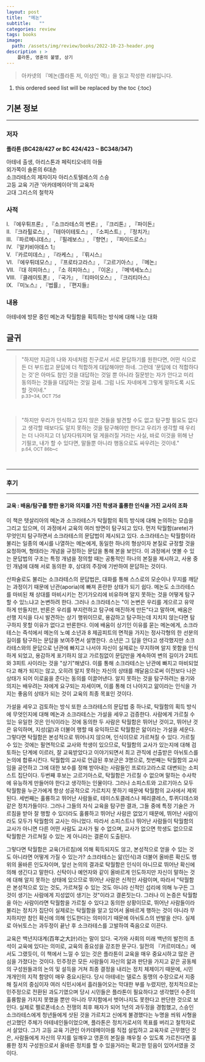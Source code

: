 ```yaml
---
layout: post
title:  "메논"
subtitle:   ""
categories: review
tags: books
image:
  path: /assets/img/review/books/2022-10-23-header.png
description : >
    플라톤, 영혼의 불멸, 상기
---
```


> 아카넷의 『메논(플라톤 저, 이상인 역)』을 읽고 작성한 리뷰입니다.

<!--more-->

1. this ordered seed list will be replaced by the toc
{:toc}

## 기본 정보
---
### 저자
**플라톤 (BC428/427 or BC 424/423 ~ BC348/347)**   
   
아테네 출생, 아리스톤과 페릭티오네의 아들      
외가쪽이 솔론의 6대손   
소크라테스의 제자이자 아리스토텔레스의 스승   
고등 교육 기관 '아카데메이아'의 교육자   
고대 그리스의 철학자   

### 사적   
I. 『에우튀프론』, 『소크라테스의 변론』, 『크리톤』, 『파이돈』      
II. 『크라튈로스』, 『테아이테토스』, 『소피스트』, 『정치가』   
III. 『파르메니데스』, 『필레보스』, 『향연』, 『파이드로스』   
IV. 『알키비아데스 1』   
V. 『카르미데스』, 『라케스』, 『뤼시스』   
VI. 『에우튀데모스』, 『프로타고라스』, 『고르기아스』, 『메논』   
VII. 『대 히피아스』, 『소 히피아스』, 『이온』, 『메넥세노스』   
VIII. 『클레이토폰』, 『국가』, 『티마이오스』, 『크리티아스』   
IX. 『미노스』, 『법률』, 『편지들』   


### 내용
아테네에 방문 중인 메논과 탁월함을 획득하는 방식에 대해 나눈 대화

## 글귀
---

> "하지만 지금의 나와 자네처럼 친구로서 서로 문답하기를 원한다면, 어떤 식으로든 더 부드럽고 문답에 더 적합하게 대답해야만 하네. 그런데 '문답에 더 적합하다는 것'은 아마도 참인 것을 대답하는 것일 뿐 아니라 질문받는 자가 안다고 미리 동의하는 것들을 대답하는 것일 걸세. 그럼 나도 자네에게 그렇게 말하도록 시도할 것이네."   
> <small class="figcaption">p.33~34, OCT 75d</small>

<br/>

> "하지만 우리가 인식하고 있지 않은 것들을 발견할 수도 없고 탐구할 필요도 없다고 생각할 때보다도 알지 못하는 것을 탐구해야만 한다고 우리가 생각할 때 우리는 더 나아지고 더 남자다워지며 덜 게을러질 거라는 사실, 바로 이것을 위해 난 기필코, 내가 할 수 있다면, 말들뿐 아니라 행동으로도 싸우려는 것이네."   
> <small class="figcaption">p.64, OCT 86b~c</small>

<br/>


---
### 후기
---
#### 교육 : 배움/탐구를 향한 용기와 의지를 가진 학생과 훌륭한 인식을 가진 교사의 조화
이 책은 텟살리아의 메논과 소크라테스가 탁월함의 획득 방식에 대해 논의하는 모습을 그리고 있으며, 이 과정에서 교육의 여러 방면이 탐구되고 있다. 먼저 탁월함(arete)가 무엇인지 탐구하면서 소크라테스의 문답법이 제시되고 있다. 소크라테스는 탁월함이라 불리는 일종의 예시를 나열하는 메논에게, 동일한 하나의 형상이자 본질로 규정할 것을 요청하며, 형태라는 개념을 규정하는 문답을 통해 본을 보인다. 이 과정에서 엿볼 수 있는 문답법의 구조는 특정 개념을 정의할 때는 공통적인 하나의 본질을 제시하고, 사용 중인 개념에 대해 서로 동의한 후, 상대의 주장에 기반하여 문답하는 것이다. 

산파술로도 불리는 소크라테스의 문답법은, 대화를 통해 스스로의 모순이나 무지를 깨닫는 과정이기 때문에 난관(aporia)에 빠져 혼란한 상태가 되기 쉽다. 메논도 소크라테스를 마비된 채 상대를 마비시키는 전기가오리에 비유하며 알지 못하는 것을 어떻게 탐구할 수 있느냐고 논변하려 한다. 그러나 소크라테스는 "이 논변은 우리를 게으르고 유약하게 만들지만, 반론은 우리를 부지런하고 탐구에 매진하게 만든"다고 말하며, 배움은 선행 지식을 다시 발견하는 상기 행위이므로, 용감하고 탐구하는데 지치지 않는다면 탐구하지 못할 이유가 없다고 반론한다. 이에 배움이 상기인 이유를 묻는 메논에게, 소크라테스는 즉석에서 메논의 노예 소년과 8 제곱피트의 면적을 가지는 정사각형의 한 선분의 길이를 탐구하는 문답을 보여주면서 설명한다. 소년은 그 답을 안다고 생각했지만 소크라테스와의 문답으로 난관에 빠지고 나서야 자신이 실제로는 무지하며 알지 못함을 인식하게 되었고, 용감하게 포기하지 않고 가르침없이 문답만을 계속하여 변의 길이가 2피트와 3피트 사이라는 것을 "상기"해냈다. 이를 통해 소크라테스는 난관에 빠지고 마비되었다고 해가 되지는 않고, 오히려 알지 못하는 자신의 상태를 깨달음으로써 이전보다 나은 상태가 되어 이로움을 준다는 동의를 이끌어낸다. 알지 못하는 것을 탐구하려는 용기와 의지는 배우려는 자에게 요구되는 자세이며, 이를 통해 더 나아지고 앎이라는 인식을 가지는 좋음의 상태가 되는 것이 교육의 최종 목표인 것이다.

가설을 세우고 검토하는 방식 또한 소크라테스의 문답법 중 하나로, 탁월함의 획득 방식에 무엇인지에 대해 메논과 소크라테스는 가설을 세우고 검증한다. 사람에게 가르칠 수 있는 유일한 것은 인식이라는 것에 동의한 두 사람은 탁월함은 뛰어난 것이고, 뛰어난 것은 유익하며, 지성(앎)과 더불어 행할 때 유익하므로 탁월함은 앎이라는 가설을 세운다. 그렇다면 탁월함은 본성적으로 뛰어나지 않으며, 인식이므로 가르쳐질 수 있다. 가르칠 수 있는 것에는 필연적으로 교사와 학생이 있으므로, 탁월함의 교사가 있는지에 대해 검토하는 단계에 이르러, 잘 교육받았다고 이야기되면서 최고 관직에 선출받은 아뉘토스를 논의에 합류시킨다. 탁월합의 교사로 언급된 후보군은 3명으로, 첫번째는 탁월함의 교사임을 공언하고 그에 대한 보수를 정해 받아내는 사람들인 프로타고라스로 대변되는 소피스트 집단이다. 두번째 후보는 고르기아스로, 탁월함은 가르칠 수 없으며 말하는 수사학에 유능하게 만들어야 한다고 생각하는 인물이다. 그러나 소피스트와 고르기아스 모두 탁월함을 누군가에게 항상 성공적으로 가르치지 못하기 때문에 탁월함의 교사에서 제외된다. 세번째는 훌륭하고 뛰어난 사람들로, 테미스토클레스나 페리클레스, 투퀴디데스와 같은 정치가들이다. 그러나 그들의 자식 교육을 탐구한 결과, 그들 중에 특정 기술은 가르침을 받아 잘 행할 수 있더라도 훌륭하고 뛰어난 사람은 없었기 때문에, 뛰어난 사람이라도 모두가 탁월함의 교사는 아니었다. 따라서 소피스트나 뛰어난 사람들이 탁월함의 교사가 아니면 다른 어떤 사람도 교사가 될 수 없으며, 교사가 없으면 학생도 없으므로 탁월함은 가르쳐질 수 있는 게 아니라는 결론이 도출된다.

그렇다면 탁월함은 교육(가르침)에 의해 획득되지도 않고, 본성적으로 얻을 수 있는 것도 아니라면 어떻게 가질 수 있는가? 소크라테스는 앎(인식)과 더불어 올바른 확신도 행위의 올바른 인도자이며, 앞선 논의의 결과로 탁월함은 인식이 아니므로 뛰어난 확신에 의해 생긴다고 말한다. 신탁이나 예언자와 같이 올바르게 인도하지만 자신이 말하는 것에 대해 알지 못하는 상태에 있으므로 뛰어난 사람은 신적인 사람이며, 따라서 "탁월함은 본성적으로 있는 것도, 가르쳐질 수 있는 것도 아니라 신적인 섭리에 의해 누구든 그것이 생기는 사람에게 지성없이 생기는 것"이라고 결론짓는다. 그러나 이 논증은 탁월함을 아는 사람이라면 탁월함을 가르칠 수 있다고 동의한 상황이므로, 뛰어난 사람들이라 불리는 정치가 집단이 실제로는 탁월함을 알고 있어서 올바르게 행하는 것이 아니라 무지하지만 참인 확신에 의해 인도한다는 의미이기 때문에 아뉘토스의 반발을 산다. 실제로 아뉘토스는 과두정이 끝난 후 소크라테스를 고발하여 죽음으로 이끈다.

교육은 백년지대계(百年之大計)라는 말이 있다. 국가와 사회의 미래 백년의 발전의 초석이 교육에 있다는 의미로, 교육의 중요성을 강조한 문구다. 일전의 『카르미데스』에서도 그랬듯이, 이 책에서 느낄 수 있는 것은 플라톤이 교육을 매우 중요시하고 많은 관심을 가졌다는 것이다. 민주정은 모든 사람들이 자신의 앎과 판단을 가지고 같은 공동체의 구성원들과의 논의 및 설득을 거쳐 최종 결정을 내리는 정치 체제이기 때문에, 시민 개개인의 지적 함양이 매우 중요시된다. 당시 아테네는 델로스 동맹의 수장으로서 지중해 질서의 중심이자 여러 식민시에서 흘러들어오는 막대한 부를 누렸지만, 정치적으로는 민주정으로 전환된 과도기였으며 당시 시민들은 플라톤이 필요하다고 생각했던 수준의 훌륭함을 가지지 못했을 뿐만 아니라 무지함에서 벗어나지도 못한다고 판단한 것으로 보인다. 실제로 펠로폰네소스 전쟁의 최후 패자가 되어 1년의 과두정을 경험했고, 스승인 소크라테스에게 청년들에게 삿된 것을 가르치고 신에게 불경했다는 누명을 씌워 사형을 선고했던 주체가 아테네인들이었으며, 플라톤은 정치가로서의 목표를 버리고 철학자로서 살았다. 그가 고등 교육 기관인 아카데메이아를 직접 설립하고 교육자로 근무했던 것은, 사람들에게 자신의 무지를 일깨우고 영혼의 본질을 깨우칠 수 있도록 가르친다면 훌륭한 정치 구성원으로서 올바른 정치를 할 수 있을거라는 확고한 믿음이 있어서였을 것이다.

